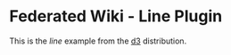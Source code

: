 # Federated Wiki - Line Plugin

This is the *line* example from the [d3](http://mbostock.github.com/d3/)  distribution.
